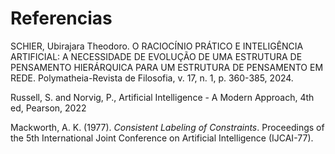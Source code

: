# Referencias

SCHIER, Ubirajara Theodoro. O RACIOCÍNIO PRÁTICO E INTELIGÊNCIA ARTIFICIAL: A NECESSIDADE DE EVOLUÇÃO DE UMA ESTRUTURA DE PENSAMENTO HIERÁRQUICA PARA UM ESTRUTURA DE PENSAMENTO EM REDE. Polymatheia-Revista de Filosofia, v. 17, n. 1, p. 360-385, 2024.

Russell, S. and Norvig, P., Artificial Intelligence - A Modern Approach, 4th ed, Pearson, 2022

Mackworth, A. K. (1977). *Consistent Labeling of Constraints*. Proceedings of the 5th International Joint Conference on Artificial Intelligence (IJCAI-77).

